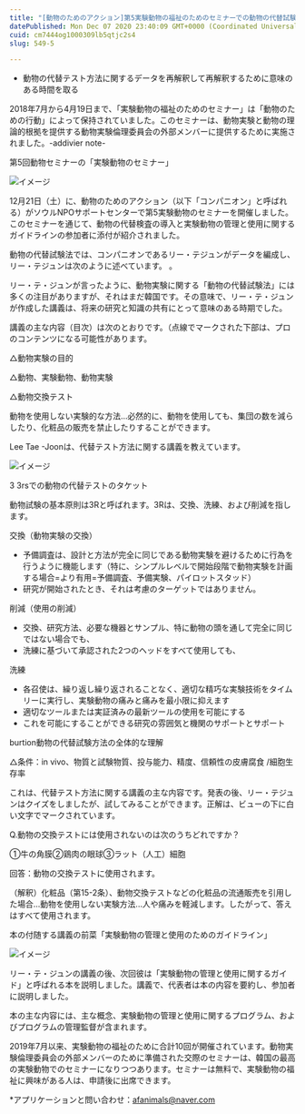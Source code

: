 ```yaml
---
title: "[動物のためのアクション]第5実験動物の福祉のためのセミナーでの動物の代替試験の導入"
datePublished: Mon Dec 07 2020 23:40:09 GMT+0000 (Coordinated Universal Time)
cuid: cm7444og1000309lb5qtjc2s4
slug: 549-5

---
```



- 動物の代替テスト方法に関するデータを再解釈して再解釈するために意味のある時間を取る

2018年7月から4月19日まで、「実験動物の福祉のためのセミナー」は「動物のための行動」によって保持されていました。このセミナーは、動物実験と動物の理論的根拠を提供する動物実験倫理委員会の外部メンバーに提供するために実施されました。-addivier note-

第5回動物セミナーの「実験動物のセミナー」

![イメージ](https://cdn.hashnode.com/res/hashnode/image/upload/v1739497881119/46b842ec-0158-44a7-93a8-8a152a0d4453.jpeg)

12月21日（土）に、動物のためのアクション（以下「コンパニオン」と呼ばれる）がソウルNPOサポートセンターで第5実験動物のセミナーを開催しました。このセミナーを通じて、動物の代替検査の導入と実験動物の管理と使用に関するガイドラインの参加者に添付が紹介されました。

動物の代替試験法では、コンパニオンであるリー・テジュンがデータを編成し、リー・テジュンは次のように述べています。 。

リー・テ・ジュンが言ったように、動物実験に関する「動物の代替試験法」には多くの注目がありますが、それはまだ韓国です。その意味で、リー・テ・ジュンが作成した講義は、将来の研究と知識の共有にとって意味のある時期でした。

講義の主な内容（目次）は次のとおりです。（点線でマークされた下部は、プロのコンテンツになる可能性があります。

△動物実験の目的

△動物、実験動物、動物実験

△動物交換テスト

動物を使用しない実験的な方法...必然的に、動物を使用しても、集団の数を減らしたり、化粧品の販売を禁止したりすることができます。

Lee Tae -Joonは、代替テスト方法に関する講義を教えています。

![イメージ](https://cdn.hashnode.com/res/hashnode/image/upload/v1739497883633/dabefa36-7d42-4b64-93b8-997d5196e36d.jpeg)

3 3rsでの動物の代替テストのタケット

動物試験の基本原則は3Rと呼ばれます。3Rは、交換、洗練、および削減を指します。

交換（動物実験の交換）

- 予備調査は、設計と方法が完全に同じである動物実験を避けるために行為を行うように機能します（特に、シンプルレベルで開始段階で動物実験を計画する場合=より有用=予備調査、予備実験、パイロットスタッド）
- 研究が開始されたとき、それは考慮のターゲットではありません。

削減（使用の削減）

- 交換、研究方法、必要な機器とサンプル、特に動物の頭を通して完全に同じではない場合でも、
- 洗練に基づいて承認された2つのヘッドをすべて使用しても、

洗練

- 各召使は、繰り返し繰り返されることなく、適切な精巧な実験技術をタイムリーに実行し、実験動物の痛みと痛みを最小限に抑えます
- 適切なツールまたは実証済みの最新ツールの使用を可能にする
- これを可能にすることができる研究の雰囲気と機関のサポートとサポート

burtion動物の代替試験方法の全体的な理解

△条件：in vivo、物質と試験物質、投与能力、精度、信頼性の皮膚腐食 /細胞生存率

これは、代替テスト方法に関する講義の主な内容です。発表の後、リー・テジュンはクイズをしましたが、試してみることができます。正解は、ビューの下に白い文字でマークされています。

Q.動物の交換テストには使用されないのは次のうちどれですか？

①牛の角膜②鶏肉の眼球③ラット（人工）細胞

回答：動物の交換テストに使用されます。

（解釈）化粧品（第15-2条）、動物交換テストなどの化粧品の流通販売を引用した場合...動物を使用しない実験方法...人や痛みを軽減します。したがって、答えはすべて使用されます。

本の付随する講義の前菜「実験動物の管理と使用のためのガイドライン」

![イメージ](https://cdn.hashnode.com/res/hashnode/image/upload/v1739497885778/c1c4d592-748f-49f5-8f2c-e8fa86df98ea.jpeg)

リー・テ・ジュンの講義の後、次回彼は「実験動物の管理と使用に関するガイド」と呼ばれる本を説明しました。講義で、代表者は本の内容を要約し、参加者に説明しました。

本の主な内容には、主な概念、実験動物の管理と使用に関するプログラム、およびプログラムの管理監督が含まれます。

2019年7月以来、実験動物の福祉のために合計10回が開催されています。動物実験倫理委員会の外部メンバーのために準備された交際のセミナーは、韓国の最高の実験動物でのセミナーになりつつあります。セミナーは無料で、実験動物の福祉に興味がある人は、申請後に出席できます。

*アプリケーションと問い合わせ：afanimals@naver.com